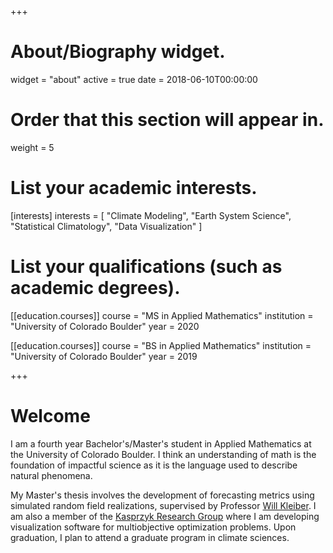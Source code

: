 +++
# About/Biography widget.
widget = "about"
active = true
date = 2018-06-10T00:00:00

# Order that this section will appear in.
weight = 5

# List your academic interests.
[interests]
  interests = [
    "Climate Modeling",
    "Earth System Science",
    "Statistical Climatology",
    "Data Visualization"
  ]

# List your qualifications (such as academic degrees).
[[education.courses]]
  course = "MS in Applied Mathematics"
  institution = "University of Colorado Boulder"
  year = 2020

[[education.courses]]
  course = "BS in Applied Mathematics"
  institution = "University of Colorado Boulder"
  year = 2019

+++

# Welcome

I am a fourth year Bachelor's/Master's student in Applied Mathematics at the University of Colorado Boulder. I think an understanding of math is the foundation of impactful science as it is the language used to describe natural phenomena.

My Master's thesis involves the development of forecasting metrics using simulated random field realizations, supervised by Professor [Will Kleiber](http://amath.colorado.edu/faculty/kleiberw/). I am also a member of the [Kasprzyk Research Group](https://www.colorado.edu/lab/krg/) where I am developing visualization software for multiobjective optimization problems. Upon graduation, I plan to attend a graduate program in climate sciences.
